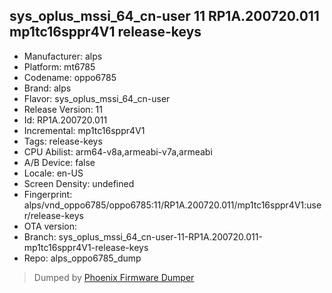 ## sys_oplus_mssi_64_cn-user 11 RP1A.200720.011 mp1tc16sppr4V1 release-keys
- Manufacturer: alps
- Platform: mt6785
- Codename: oppo6785
- Brand: alps
- Flavor: sys_oplus_mssi_64_cn-user
- Release Version: 11
- Id: RP1A.200720.011
- Incremental: mp1tc16sppr4V1
- Tags: release-keys
- CPU Abilist: arm64-v8a,armeabi-v7a,armeabi
- A/B Device: false
- Locale: en-US
- Screen Density: undefined
- Fingerprint: alps/vnd_oppo6785/oppo6785:11/RP1A.200720.011/mp1tc16sppr4V1:user/release-keys
- OTA version: 
- Branch: sys_oplus_mssi_64_cn-user-11-RP1A.200720.011-mp1tc16sppr4V1-release-keys
- Repo: alps_oppo6785_dump


>Dumped by [Phoenix Firmware Dumper](https://github.com/DroidDumps/phoenix_firmware_dumper)
